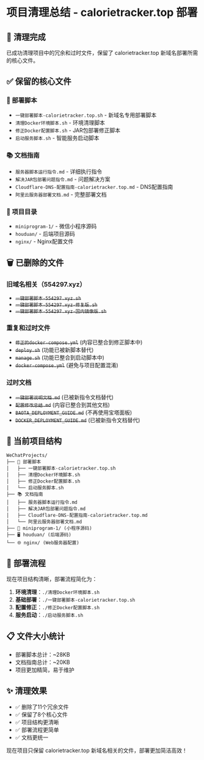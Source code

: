 # 项目清理总结 - calorietracker.top 部署

## 🧹 清理完成

已成功清理项目中的冗余和过时文件，保留了 calorietracker.top 新域名部署所需的核心文件。

## ✅ 保留的核心文件

### 🚀 部署脚本
- `一键部署脚本-calorietracker.top.sh` - 新域名专用部署脚本
- `清理Docker环境脚本.sh` - 环境清理脚本
- `修正Docker配置脚本.sh` - JAR包部署修正脚本
- `启动服务脚本.sh` - 智能服务启动脚本

### 📚 文档指南
- `服务器脚本运行指令.md` - 详细执行指令
- `解决JAR包部署问题指令.md` - 问题解决方案
- `Cloudflare-DNS-配置指南-calorietracker.top.md` - DNS配置指南
- `阿里云服务器部署文档.md` - 完整部署文档

### 📁 项目目录
- `miniprogram-1/` - 微信小程序源码
- `houduan/` - 后端项目源码
- `nginx/` - Nginx配置文件

## 🗑️ 已删除的文件

### 旧域名相关（554297.xyz）
- ~~`一键部署脚本-554297.xyz.sh`~~
- ~~`一键部署脚本-554297.xyz-修复版.sh`~~
- ~~`一键部署脚本-554297.xyz-国内镜像版.sh`~~

### 重复和过时文件
- ~~`修正的docker-compose.yml`~~ (内容已整合到修正脚本中)
- ~~`deploy.sh`~~ (功能已被新脚本替代)
- ~~`manage.sh`~~ (功能已整合到启动脚本中)
- ~~`docker-compose.yml`~~ (避免与项目配置混淆)

### 过时文档
- ~~`一键部署说明文档.md`~~ (已被新指令文档替代)
- ~~`配置修改总结.md`~~ (内容已整合到其他文档)
- ~~`BAOTA_DEPLOYMENT_GUIDE.md`~~ (不再使用宝塔面板)
- ~~`DOCKER_DEPLOYMENT_GUIDE.md`~~ (已被新指令文档替代)

## 🎯 当前项目结构

```
WeChatProjects/
├── 📄 部署脚本
│   ├── 一键部署脚本-calorietracker.top.sh
│   ├── 清理Docker环境脚本.sh
│   ├── 修正Docker配置脚本.sh
│   └── 启动服务脚本.sh
├── 📚 文档指南
│   ├── 服务器脚本运行指令.md
│   ├── 解决JAR包部署问题指令.md
│   ├── Cloudflare-DNS-配置指南-calorietracker.top.md
│   └── 阿里云服务器部署文档.md
├── 📱 miniprogram-1/ (小程序源码)
├── 🖥️ houduan/ (后端源码)
└── 🌐 nginx/ (Web服务器配置)
```

## 🚀 部署流程

现在项目结构清晰，部署流程简化为：

1. **环境清理**：`./清理Docker环境脚本.sh`
2. **基础部署**：`./一键部署脚本-calorietracker.top.sh`
3. **配置修正**：`./修正Docker配置脚本.sh`
4. **服务启动**：`./启动服务脚本.sh`

## 📋 文件大小统计

- 部署脚本总计：~28KB
- 文档指南总计：~20KB
- 项目更加精简，易于维护

## ✨ 清理效果

- ✅ 删除了11个冗余文件
- ✅ 保留了8个核心文件
- ✅ 项目结构更清晰
- ✅ 部署流程更简单
- ✅ 文档更统一

现在项目只保留 calorietracker.top 新域名相关的文件，部署更加简洁高效！ 